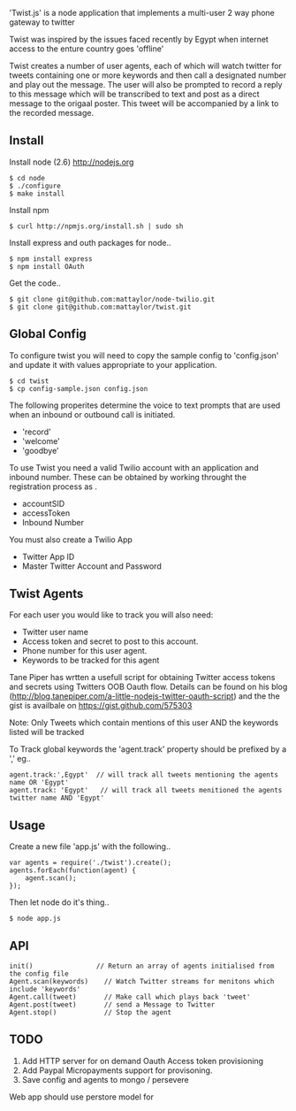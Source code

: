 
'Twist.js' is a node application that implements a multi-user 2 way phone gateway to twitter

Twist was inspired by the issues faced recently by Egypt when internet access to the enture country goes 'offline'

Twist creates a number of user agents, each of which will watch twitter for tweets containing one or more keywords and then call a designated number and play out the message. 
The user will also be prompted to record a reply to this message which will be transcribed to text and post as a direct message to the origaal poster.
This tweet will be accompanied by a link to the recorded message.

## Install  

Install node (2.6) http://nodejs.org

    $ cd node
    $ ./configure
    $ make install 

Install npm 

    $ curl http://npmjs.org/install.sh | sudo sh

Install express and outh packages for node..

    $ npm install express
    $ npm install OAuth

Get the code..

    $ git clone git@github.com:mattaylor/node-twilio.git
    $ git clone git@github.com:mattaylor/twist.git

## Global Config 

To configure twist you will need to copy the sample config to 'config.json' and update it with values appropriate to your application.

    $ cd twist
    $ cp config-sample.json config.json

The following properites determine the voice to text prompts that are used when an inbound or outbound  call is initiated.

* 'record'
* 'welcome'
* 'goodbye'

To use Twist you need a valid Twilio account with an application and inbound number. These can be obtained by working throught the registration process as .

* accountSID
* accessToken
* Inbound Number

You must also create a Twilio App

* Twitter App ID
* Master Twitter Account and Password

## Twist Agents

For each user you would like to track you will also need:

* Twitter user name 
* Access token and secret to post to this account.
* Phone number for this user agent.
* Keywords to be tracked for this agent

Tane Piper has wrtten a usefull script for obtaining Twitter access tokens and secrets using Twitters OOB Oauth flow. Details can be found on his blog (http://blog.tanepiper.com/a-little-nodejs-twitter-oauth-script) and the the gist is availbale on https://gist.github.com/575303

Note: Only Tweets which contain mentions of this user AND the keywords listed will be tracked

To Track global keywords the 'agent.track' property should be prefixed by a ',' eg.. 

    agent.track:',Egypt'  // will track all tweets mentioning the agents name OR 'Egypt'
    agent.track: 'Egypt'   // will track all tweets menitioned the agents twitter name AND 'Egypt'

## Usage

Create a new file 'app.js' with the following..

    var agents = require('./twist').create();
    agents.forEach(function(agent) { 
        agent.scan();
    });

Then let node do it's thing..
    
    $ node app.js

## API

    init()                // Return an array of agents initialised from the config file
    Agent.scan(keywords)    // Watch Twitter streams for menitons which include 'keywords'
    Agent.call(tweet)       // Make call which plays back 'tweet'
    Agent.post(tweet)       // send a Message to Twitter
    Agent.stop()            // Stop the agent

## TODO

1. Add HTTP server for on demand Oauth Access token provisioning
2. Add Paypal Micropayments support for provisoning.
3. Save config and agents to mongo / persevere

Web app should use perstore model for 

